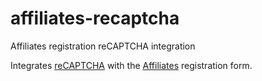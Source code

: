 affiliates-recaptcha
====================

Affiliates registration reCAPTCHA integration

Integrates <a href="http://www.google.com/recaptcha/">reCAPTCHA</a> with the <a href="http://www.itthinx.com/plugins/affiliates/">Affiliates</a> registration form.
